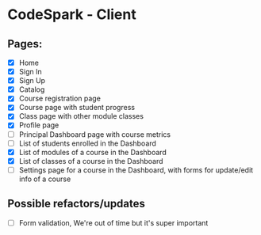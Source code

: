 # CodeSpark - Client

## Pages:

- [x] Home
- [x] Sign In
- [x] Sign Up
- [x] Catalog
- [x] Course registration page
- [x] Course page with student progress
- [x] Class page with other module classes
- [x] Profile page
- [ ] Principal Dashboard page with course metrics
- [ ] List of students enrolled in the Dashboard
- [x] List of modules of a course in the Dashboard
- [x] List of classes of a course in the Dashboard
- [ ] Settings page for a course in the Dashboard, with forms for update/edit info of a course

## Possible refactors/updates

- [ ] Form validation, We're out of time but it's super important